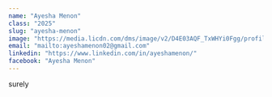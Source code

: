 ```yaml
---
name: "Ayesha Menon"
class: "2025"
slug: "ayesha-menon"
image: "https://media.licdn.com/dms/image/v2/D4E03AQF_TxWHYi0Fgg/profile-displayphoto-shrink_400_400/profile-displayphoto-shrink_400_400/0/1665011008023?e=1730937600&v=beta&t=Zsg7NYiMsJ3m7oCEyU_Fxx0ZrzCvaUkoLzHMwk52KNs"
email: "mailto:ayeshamenon02@gmail.com"
linkedin: "https://www.linkedin.com/in/ayeshamenon/"
facebook: "Ayesha Menon"
---
```

surely 